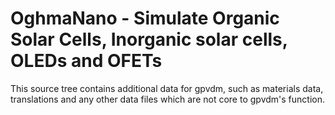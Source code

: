 OghmaNano - Simulate Organic Solar Cells, Inorganic solar cells, OLEDs and OFETs
================================================================================

This source tree contains additional data for gpvdm, such as materials data,
translations and any other data files which are not core to gpvdm's function.

